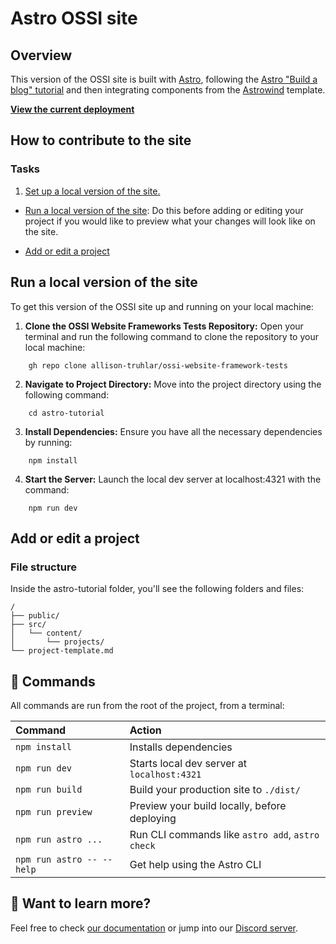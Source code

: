 # Astro OSSI site

## Overview

This version of the OSSI site is built with [Astro](https://github.com/withastro/astro), following the [Astro "Build a blog" tutorial](https://docs.astro.build/en/tutorial/0-introduction/) and then integrating components from the [Astrowind](https://github.com/onwidget/astrowind/tree/main) template.

[**View the current deployment**](https://earnest-banoffee-0c0dc1.netlify.app/)

## How to contribute to the site

### Tasks
1. [Set up a local version of the site.](1-Set-up-a-local-version.md)

- [Run a local version of the site](#run-a-local-version-of-the-site): Do this before adding or editing your project if you would like to preview what your changes will look like on the site.

- [Add or edit a project](#add-or-edit-a-project)

## Run a local version of the site

To get this version of the OSSI site up and running on your local machine:

1. **Clone the OSSI Website Frameworks Tests Repository:**
Open your terminal and run the following command to clone the repository to your local machine:
``` 
    gh repo clone allison-truhlar/ossi-website-framework-tests
```

2. **Navigate to Project Directory:**
Move into the project directory using the following command:
```
    cd astro-tutorial
```

3. **Install Dependencies:**
Ensure you have all the necessary dependencies by running:
```
    npm install
```

4. **Start the Server:**
Launch the local dev server at localhost:4321 with the command:
```
    npm run dev
```

## Add or edit a project

### File structure

Inside the astro-tutorial folder, you'll see the following folders and files:

```text
/
├── public/
├── src/
│   └── content/
│       └── projects/
└── project-template.md
```



## 🧞 Commands

All commands are run from the root of the project, from a terminal:

| Command                   | Action                                           |
| :------------------------ | :----------------------------------------------- |
| `npm install`             | Installs dependencies                            |
| `npm run dev`             | Starts local dev server at `localhost:4321`      |
| `npm run build`           | Build your production site to `./dist/`          |
| `npm run preview`         | Preview your build locally, before deploying     |
| `npm run astro ...`       | Run CLI commands like `astro add`, `astro check` |
| `npm run astro -- --help` | Get help using the Astro CLI                     |

## 👀 Want to learn more?

Feel free to check [our documentation](https://docs.astro.build) or jump into our [Discord server](https://astro.build/chat).
